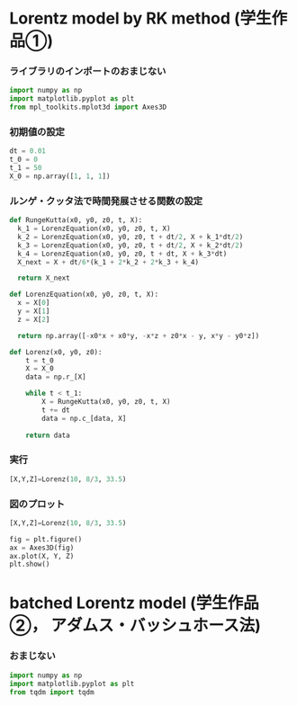 # Lorentz model by RK method (学生作品①)

### ライブラリのインポートのおまじない
```Python
import numpy as np
import matplotlib.pyplot as plt
from mpl_toolkits.mplot3d import Axes3D
```
### 初期値の設定
```Python
dt = 0.01
t_0 = 0
t_1 = 50
X_0 = np.array([1, 1, 1])
```

### ルンゲ・クッタ法で時間発展させる関数の設定
```Python
def RungeKutta(x0, y0, z0, t, X):
  k_1 = LorenzEquation(x0, y0, z0, t, X)
  k_2 = LorenzEquation(x0, y0, z0, t + dt/2, X + k_1*dt/2)
  k_3 = LorenzEquation(x0, y0, z0, t + dt/2, X + k_2*dt/2)
  k_4 = LorenzEquation(x0, y0, z0, t + dt, X + k_3*dt)
  X_next = X + dt/6*(k_1 + 2*k_2 + 2*k_3 + k_4)

  return X_next

def LorenzEquation(x0, y0, z0, t, X):
  x = X[0]
  y = X[1]
  z = X[2]

  return np.array([-x0*x + x0*y, -x*z + z0*x - y, x*y - y0*z])

def Lorenz(x0, y0, z0):
    t = t_0
    X = X_0
    data = np.r_[X]

    while t < t_1:
        X = RungeKutta(x0, y0, z0, t, X)
        t += dt
        data = np.c_[data, X]
        
    return data
```

### 実行
```python
[X,Y,Z]=Lorenz(10, 8/3, 33.5)
```

### 図のプロット        
```python
[X,Y,Z]=Lorenz(10, 8/3, 33.5)

fig = plt.figure()
ax = Axes3D(fig)
ax.plot(X, Y, Z)
plt.show()
```

# batched Lorentz model (学生作品②， アダムス・バッシュホース法)

### おまじない
```Python
import numpy as np
import matplotlib.pyplot as plt
from tqdm import tqdm
```



